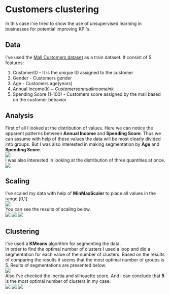 # Customers clustering
In this case i've tried to show the use of unsupervised learning in businesses for potential improving KPI's.
## Data
I've used the [Mall Customers dataset](https://github.com/Egor-Cherevan/Customers_clustering/blob/main/mall_customers.csv) as a train dataset. It consist of 5 features:
1.  CustomerID - It is the unique ID assigned to the customer
2.  Gender - Customers gender
3.  Age - Customers age(years)
4.  Annual Income(k$) - Customers annual income in k$
5.  Spending Score (1-100) - Customers score assigned by the mall based on the customer behavior
## Analysis
First of all I looked at the distribution of values. Here we can notice the apparent patterns between **Annual Income** and **Spending Score**. Thus we can assume with help of these values the data will be most clearly divided into groups. But I was also interested in making segmentation by **Age** and **Spending Score**.\
![](Pictures/Matrix.png)\
I was also interested in looking at the distribution of three quantities at once.
![](Pictures/Values_distribution.png)
## Scaling
I've scaled my data with help of **MinMaxScaler** to place all values in the range [0,1].\
![](Pictures/minmaxscaler.png)\
You can see the results of scaling below.\
![](Pictures/Scaled_age.png)
![](Pictures/Scaled_income.png)
![](Pictures/Scaled_score.png)
## Clustering
I've used a **KMeans** algorithm for segmenting the data.\
In order to find the optimal number of clusters I used a loop and did a segmentation for each value of the number of clusters. Based on the results of comparing the results it seems that the most optimal number of groups is 5. Reults of segmentations are presented below. \
![](Pictures/Different_n.png)\
Also i've checked the inertia and silhouette score. And i can conclude that **5** is the most optimal number of clusters in my case.\
![](Pictures/inertia.png)
![](Pictures/Silhouette.png)
![](Pictures/n_5.png)

